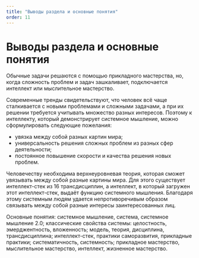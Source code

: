 ```yaml
---
title: "Выводы раздела и основные понятия"
order: 11
---
```


# Выводы раздела и основные понятия

Обычные задачи решаются с помощью прикладного мастерства, но, когда сложность проблем и задач зашкаливает, подключается интеллект или мыслительное мастерство.

Современные тренды свидетельствуют, что человек всё чаще сталкивается с новыми проблемами и сложными задачами, а при их решении требуется учитывать множество разных интересов. Поэтому к интеллекту, который демонстрирует системное мышление, можно сформулировать следующие пожелания:

* увязка между собой разных картин мира;
* универсальность решения сложных проблем из разных сфер деятельности;
* постоянное повышение скорости и качества решения новых проблем.

Человечеству необходима верхнеуровневая теория, которая сможет увязывать между собой разные картины мира. Для этого существует интеллект-стек из 16 трансдисциплин, а интеллект, в который загружен этот интеллект-стек, выдаёт функцию системного мышления. Благодаря этому системным людям удается непротиворечивым образом связывать между собой разные интересы заинтересованных лиц.

Основные понятия: системное мышление, система, системное мышление 2.0; классические свойства системы: целостность, эмерджентность, вложенность; модель, теория, дисциплина, трансдисциплина; интеллект-стек, практики саморазвития, прикладные практики; систематичность, системность; прикладное мастерство, мыслительное мастерство, интеллект, жизненное мастерство.

